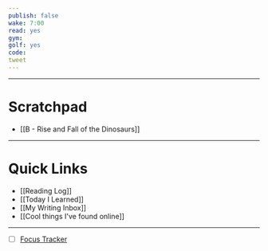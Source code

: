 ```yaml
---
publish: false
wake: 7:00
read: yes
gym:
golf: yes
code:
tweet
---
```

***
# Scratchpad
- [[B - Rise and Fall of the Dinosaurs]]



---
# Quick Links
- [[Reading Log]]
- [[Today I Learned]]
- [[My Writing Inbox]]
- [[Cool things I've found online]]

***
- [ ] [Focus Tracker](https://docs.google.com/spreadsheets/d/18ZL9CSRxE2z7pTKcaPGe3749GMO9Ov2UjVsRMQqShBk/edit#gid=696776801)